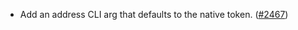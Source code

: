- Add an address CLI arg that defaults to the native token.
  ([\#2467](https://github.com/anoma/namada/pull/2467))